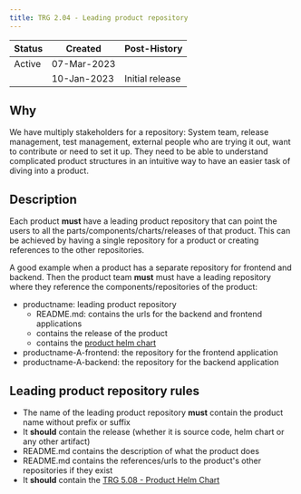 ```yaml
---
title: TRG 2.04 - Leading product repository
---
```


| Status | Created     | Post-History    |
|--------|-------------|-----------------|
| Active | 07-Mar-2023 |                 |
|        | 10-Jan-2023 | Initial release |

## Why

We have multiply stakeholders for a repository: System team, release management, test management, external people who are trying it out, want to contribute or need to set it up.
They need to be able to understand complicated product structures in an intuitive way to have an easier task of diving into a product.

## Description

Each product **must** have a leading product repository that can point the users to all the parts/components/charts/releases of that product.
This can be achieved by having a single repository for a product or creating references to the other repositories.

A good example when a product has a separate repository for frontend and backend. Then the product team **must** must have a leading repository where they reference the components/repositories of the product:

- productname: leading product repository
  - README.md: contains the urls for the backend and frontend applications
  - contains the release of the product
  - contains the [product helm chart](../trg-5/trg-5-08)
- productname-A-frontend: the repository for the frontend application
- productname-A-backend: the repository for the backend application

## Leading product repository rules

- The name of the leading product repository **must** contain the product name without prefix or suffix
- It **should** contain the release (whether it is source code, helm chart or any other artifact)
- README.md contains the description of what the product does
- README.md contains the references/urls to the product's other repositories if they exist
- It **should** contain the [TRG 5.08 - Product Helm Chart](https://eclipse-tractusx.github.io/docs/release/trg-5/trg-5-8)
